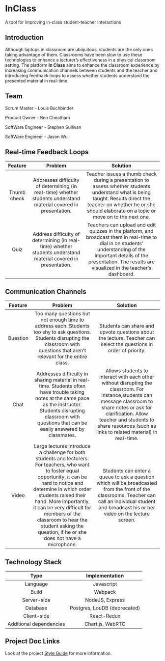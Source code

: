 # InClass
A tool for improving in-class student-teacher interactions

## Introduction
Although laptops in classroom are ubiquitous, students are the only ones taking advantage of them. Classrooms have been slow to use these technologies to enhance a lecturer’s effectiveness in a physical classroom setting.  The platform **In Class** aims to enhance the classroom experience by increasing communication channels between students and the teacher and introducing feedback loops to assess whether students understand the presented material in real-time.




## Team

Scrum Master - Louis Buchbinder

Product Owner - Ben Cheatham

SoftWare Engineer - Stephen Sullivan

SoftWare Engineer - Jason Wu




## Real-time Feedback Loops
|**Feature**|**Problem**|**Solution**|
| :-------------: |:-------------:| :-----:|
| Thumb check      | Addresses difficulty of determining (in real-time) whether students understand material covered in presentation. | Teacher issues a thumb check during a presentation to assess whether students understand what is being taught. Results direct the teacher on whether he or she should elaborate on a topic or move on to the next one. |
| Quiz      | Address difficulty of determining (in real-time) whether students understand material covered in presentation.      |   Teachers can upload and edit quizzes in the platform, and broadcast them in real-time to dial in on students’ understanding of the important details of the presentation. The results are visualized in the teacher’s dashboard. |


## Communication Channels
|**Feature**|**Problem**|**Solution**|
| :-------------: |:-------------:| :-----:|
| Question     | Too many questions but not enough time to address each. Students too shy to ask questions. Students disrupting the classroom with questions that aren’t relevant for the entire class. | Students can share and upvote questions about the lecture. Teacher can select the questions in order of priority. |
| Chat      | Addresses difficulty in sharing material in real-time. Students often have trouble taking notes at the same pace as the instructor. Students disrupting classroom with questions that can be easily answered by classmates.      |   Allows students to interact with each other without disrupting the classroom. For instance,students can message classroom to share notes or ask for clarification. Allow teacher and students to share resources (such as links to related material) in real-time. |
| Video | Large lectures introduce a challenge for both students and lecturers. For teachers, who want to foster equal opportunity, it can be hard to notice and determine in which order students raised their hand. More importantly, it can be very difficult for members of the classroom to hear the student asking the question, if he or she does not have a microphone.      |    Students can enter a queue to ask a question which will be broadcasted from the front of the classrooms. Teacher can call an individual student and broadcast his or her video on the lecture screen.  |

## Technology Stack

|**Type**|**Implementation**| 
| :-------------: |:-------------:|
| Language     | Javascript | 
| Build      | Webpack      |
| Server-side | NodeJS, Express      |
| Database | Postgres, LouDB (deprecated)      |
| Client-side | React-Redux   |
| Additional dependencies | Chart.js, WebRTC   |





## Project Doc Links

Look at the project [Style Guide](/in-class/blob/master/_STYLE-GUIDE.md) for more information.

